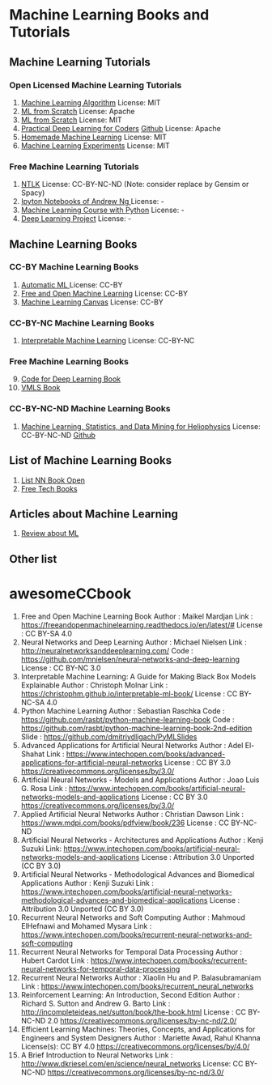 # Machine Learning Books and Tutorials

## Machine Learning Tutorials

### Open Licensed Machine Learning Tutorials
1. [Machine Learning Algorithm](https://github.com/rushter/MLAlgorithms) License: MIT
1. [ML from Scratch](https://github.com/jarfa/ML_from_scratch/) License: Apache
1. [ML from Scratch](https://github.com/eriklindernoren/ML-From-Scratch) License: MIT
1. [Practical Deep Learning for Coders](https://course.fast.ai/) [Github](https://github.com/fastai/course-v3) License: Apache
1. [Homemade Machine Learning](https://github.com/trekhleb/homemade-machine-learning) License: MIT
1. [Machine Learning Experiments](https://github.com/trekhleb/machine-learning-experiments) License: MIT

### Free Machine Learning Tutorials
1. [NTLK](http://www.nltk.org/book/) License: CC-BY-NC-ND (Note: consider replace by Gensim or Spacy)
1. [Ipyton Notebooks of Andrew Ng ](https://github.com/jdwittenauer/ipython-notebooks) License: -
1. [Machine Learning Course with Python](https://github.com/machinelearningmindset/machine-learning-course) License: -
1. [Deep Learning Project](https://spandan-madan.github.io/DeepLearningProject/) License: -

## Machine Learning Books

### CC-BY Machine Learning Books
1. [Automatic ML ](https://www.automl.org/book/) License: CC-BY
2. [Free and Open Machine Learning](https://freeandopenmachinelearning.readthedocs.io/en/latest/) License: CC-BY
3. [Machine Learning Canvas](https://www.louisdorard.com/machine-learning-canvas) License: CC-BY

### CC-BY-NC Machine Learning Books
1. [Interpretable Machine Learning](https://christophm.github.io/interpretable-ml-book/) License: CC-BY-NC

### Free Machine Learning Books
9. [Code for Deep Learning Book](https://github.com/rasbt/deep-learning-book)
10. [VMLS Book](http://vmls-book.stanford.edu/)

### CC-BY-NC-ND Machine Learning Books
1. [Machine Learning, Statistics, and Data Mining for Heliophysics](http://helioml.org/title) License: CC-BY-NC-ND [Github](https://github.com/HelioML/HelioML)

## List of Machine Learning Books
1. [List NN Book Open](https://www.freetechbooks.com/neural-networks-f58.html)
2. [Free Tech Books](https://www.freetechbooks.com/licenses?page=1)

## Articles about Machine Learning
1. [Review about ML](https://link.springer.com/article/10.1007/s10462-018-09679-z)

## Other list
# awesomeCCbook
1. Free and Open Machine Learning Book
Author : Maikel Mardjan
Link : https://freeandopenmachinelearning.readthedocs.io/en/latest/#
License : CC BY-SA 4.0
2. Neural Networks and Deep Learning
Author : Michael Nielsen
Link : http://neuralnetworksanddeeplearning.com/
Code : https://github.com/mnielsen/neural-networks-and-deep-learning
License : CC BY-NC 3.0
3. Interpretable Machine Learning: A Guide for Making Black Box Models Explainable
Author : Christoph Molnar
Link : https://christophm.github.io/interpretable-ml-book/
License : CC BY-NC-SA 4.0
4. Python Machine Learning
Author : Sebastian Raschka
Code : https://github.com/rasbt/python-machine-learning-book
Code : https://github.com/rasbt/python-machine-learning-book-2nd-edition
Slide : https://github.com/dmitriydligach/PyMLSlides
5. Advanced Applications for Artificial Neural Networks
Author : Adel El-Shahat
Link : https://www.intechopen.com/books/advanced-applications-for-artificial-neural-networks
License : CC BY 3.0 https://creativecommons.org/licenses/by/3.0/
6. Artificial Neural Networks - Models and Applications
Author : Joao Luis G. Rosa
Link : https://www.intechopen.com/books/artificial-neural-networks-models-and-applications
License : CC BY 3.0 https://creativecommons.org/licenses/by/3.0/
7. Applied Artificial Neural Networks
Author : Christian Dawson
Link : https://www.mdpi.com/books/pdfview/book/236
License : CC BY-NC-ND 
8. Artificial Neural Networks - Architectures and Applications
Author : Kenji Suzuki
Link: https://www.intechopen.com/books/artificial-neural-networks-models-and-applications
License : Attribution 3.0 Unported (CC BY 3.0)
9. Artificial Neural Networks - Methodological Advances and Biomedical Applications
Author : Kenji Suzuki
Link : https://www.intechopen.com/books/artificial-neural-networks-methodological-advances-and-biomedical-applications
License : Attribution 3.0 Unported (CC BY 3.0)
10.  Recurrent Neural Networks and Soft Computing
Author : Mahmoud ElHefnawi and Mohamed Mysara
Link : https://www.intechopen.com/books/recurrent-neural-networks-and-soft-computing
11. Recurrent Neural Networks for Temporal Data Processing
Author : Hubert Cardot 
Link : https://www.intechopen.com/books/recurrent-neural-networks-for-temporal-data-processing
12. Recurrent Neural Networks
Author : Xiaolin Hu and P. Balasubramaniam 
Link : https://www.intechopen.com/books/recurrent_neural_networks
13. Reinforcement Learning: An Introduction, Second Edition
Author : Richard S. Sutton and Andrew G. Barto
Link : http://incompleteideas.net/sutton/book/the-book.html
License : CC BY-NC-ND 2.0 https://creativecommons.org/licenses/by-nc-nd/2.0/
14. Efficient Learning Machines: Theories, Concepts, and Applications for Engineers and System Designers
Author : Mariette Awad, Rahul Khanna
License(s): CC BY 4.0 https://creativecommons.org/licenses/by/4.0/
15. A Brief Introduction to Neural Networks
Link : http://www.dkriesel.com/en/science/neural_networks
License: CC BY-NC-ND https://creativecommons.org/licenses/by-nc-nd/3.0/